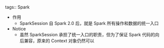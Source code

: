 tags:: Spark

- 作用
	- SparkSession 自 Spark 2.0 后，就是 Spark 所有操作和数据的统一入口
- Notice
	- 虽然 SparkSession 承担了统一入口的职责，但为了保证 Spark 代码的向后兼容，原来的 Context 对象仍然可以